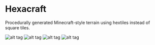 # Hexacraft

Procedurally generated Minecraft-style terrain using hextiles instead of square tiles.

![alt tag](http://imgur.com/aQuZsrC)
![alt tag](http://imgur.com/mSEQ9OL)
![alt tag](http://imgur.com/lUudYQQ)
![alt tag](http://imgur.com/gSeacS9)

